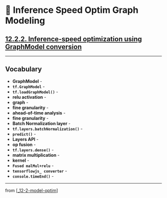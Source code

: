 # 💊 Inference Speed Optim Graph Modeling

## [**12.2.2.** **Inference-speed optimization** using **GraphModel conversion**](https://livebook.manning.com/book/deep-learning-with-javascript/chapter-12/114)

---

## **Vocabulary**

- **GraphModel** -
- **`tf.GraphModel`** -
- **`tf.loadGraphModel()`** -
- **relu activation** -
- **graph** -
- **fine granularity** -
- **ahead-of-time analysis** -
- **fine granularity** -
- **Batch Normalization layer** -
- **`tf.layers.batchNormalization()`** -
- **`predict()`** -
- **Layers API** -
- **op fusion** -
- **`tf.layers.dense()`** -
- **matrix multiplication** -
- **kernel** -
- **`Fused malMul+relu`** -
- **`tensorflowjs_ converter`** -
- **`console.timeEnd()`** -

---
from [[_12-2-model-optim]]

[//begin]: # "Autogenerated link references for markdown compatibility"
[_12-2-model-optim]: _12-2-model-optim.md "💊 Model Optim"
[//end]: # "Autogenerated link references"